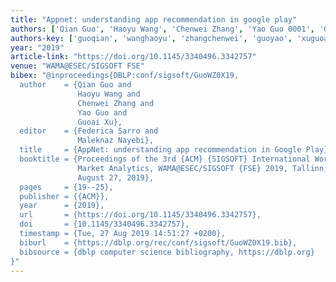 ```yaml
---
title: "Appnet: understanding app recommendation in google play"
authors: ['Qian Guo', 'Haoyu Wang', 'Chenwei Zhang', 'Yao Guo 0001', 'Guoai Xu']
authors-key: ['guoqian', 'wanghaoyu', 'zhangchenwei', 'guoyao', 'xuguoai']
year: "2019"
article-link: "https://doi.org/10.1145/3340496.3342757"
venue: "WAMA@ESEC/SIGSOFT FSE"
bibex: "@inproceedings{DBLP:conf/sigsoft/GuoWZ0X19,
  author    = {Qian Guo and
               Haoyu Wang and
               Chenwei Zhang and
               Yao Guo and
               Guoai Xu},
  editor    = {Federica Sarro and
               Maleknaz Nayebi},
  title     = {AppNet: understanding app recommendation in Google Play},
  booktitle = {Proceedings of the 3rd {ACM} {SIGSOFT} International Workshop on App
               Market Analytics, WAMA@ESEC/SIGSOFT {FSE} 2019, Tallinn, Estonia,
               August 27, 2019},
  pages     = {19--25},
  publisher = {{ACM}},
  year      = {2019},
  url       = {https://doi.org/10.1145/3340496.3342757},
  doi       = {10.1145/3340496.3342757},
  timestamp = {Tue, 27 Aug 2019 14:51:27 +0200},
  biburl    = {https://dblp.org/rec/conf/sigsoft/GuoWZ0X19.bib},
  bibsource = {dblp computer science bibliography, https://dblp.org}
}"
---
```

